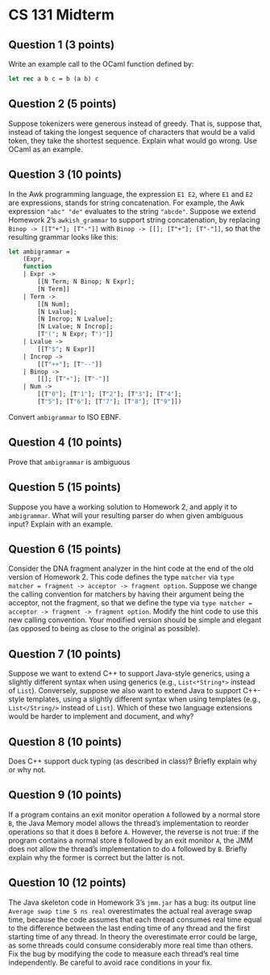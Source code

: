 # CS 131 Midterm



## Question 1 (3 points)

Write an example call to the OCaml function defined by:



```ocaml
let rec a b c = b (a b) c
```



## Question 2 (5 points)

Suppose tokenizers were generous instead of greedy. That is, suppose that, instead of taking the longest sequence of characters that would be a valid token, they take the shortest sequence. Explain what would go wrong. Use OCaml as an example.



## Question 3 (10 points)

In the Awk programming language, the expression `E1 E2`, where `E1` and `E2` are expressions, stands for string concatenation. For example, the Awk expression `"abc" "de"` evaluates to the string `"abcde"`. Suppose we extend Homework 2’s `awkish_grammar` to support string concatenation, by replacing `Binop -> [[T"+"]; [T"-"]]` with `Binop -> [[]; [T"+"]; [T"-"]]`, so that the resulting grammar looks like this:



```ocaml
let ambigrammar =
    (Expr,
    function
    | Expr ->
        [[N Term; N Binop; N Expr];
        [N Term]]
    | Term ->
        [[N Num];
        [N Lvalue];
        [N Incrop; N Lvalue];
        [N Lvalue; N Incrop];
        [T"("; N Expr; T")"]]
    | Lvalue ->
        [[T"$"; N Expr]]
    | Incrop ->
        [[T"++"]; [T"--"]]
    | Binop ->
        [[]; [T"+"]; [T"-"]]
    | Num ->
        [[T"0"]; [T"1"]; [T"2"]; [T"3"]; [T"4"];
        [T"5"]; [T"6"]; [T"7"]; [T"8"]; [T"9"]])

```



Convert `ambigrammar` to ISO EBNF.



## Question 4 (10 points)

Prove that `ambigrammar` is ambiguous



## Question 5 (15 points)

Suppose you have a working solution to Homework 2, and apply it to `ambigrammar`. What will your resulting parser do when given ambiguous input? Explain with an example.



## Question 6 (15 points)

Consider the DNA fragment analyzer in the hint code at the end of the old version of Homework 2. This code defines the type `matcher` via `type matcher = fragment -> acceptor -> fragment option`. Suppose we change the calling convention for matchers by having their argument being the acceptor, not the fragment, so that we define the type via `type matcher = acceptor -> fragment -> fragment option`. Modify the hint code to use this new calling convention. Your modified version should be simple and elegant (as opposed to being as close to the original as possible).



## Question 7 (10 points)

Suppose we want to extend C++ to support Java-style generics, using a slightly different syntax when using generics (e.g., `List<*String*>` instead of `List`). Conversely, suppose we also want to extend Java to support C++-style templates, using a slightly different syntax when using templates (e.g., `List</String/>` instead of `List`). Which of these two language extensions would be harder to implement and document, and why?



## Question 8 (10 points)

Does C++ support duck typing (as described in class)? Briefly explain why or why not.



## Question 9 (10 points)

If a program contains an exit monitor operation `A` followed by a normal store `B`, the Java Memory model allows the thread’s implementation to reorder operations so that it does `B` before `A`. However, the reverse is not true: if the program contains a normal store `B` followed by an exit monitor `A`, the JMM does not allow the thread’s implementation to do `A` followed by `B`. Briefly explain why the former is correct but the latter is not.



## Question 10 (12 points)

The Java skeleton code in Homework 3’s `jmm.jar` has a bug: its output line `Average swap time S ns real` overestimates the actual real average swap time, because the code assumes that each thread consumes real time equal to the difference between the last ending time of any thread and the first starting time of any thread. In theory the overestimate error could be large, as some threads could consume considerably more real time than others. Fix the bug by modifying the code to measure each thread’s real time independently. Be careful to avoid race conditions in your fix.

